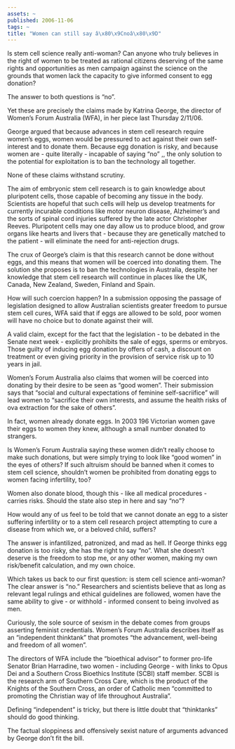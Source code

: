 ```yaml
---
assets: ~
published: 2006-11-06
tags: ~
title: "Women can still say â\x80\x9Cnoâ\x80\x9D"
---
```

Is stem cell science really anti-woman? Can anyone who truly believes in
the right of women to be treated as rational citizens deserving of the
same rights and opportunities as men campaign against the science on the
grounds that women lack the capacity to give informed consent to egg
donation?

The answer to both questions is “no”.

Yet these are precisely the claims made by Katrina George, the director
of Women’s Forum Australia (WFA), in her piece last Thursday 2/11/06.

George argued that because advances in stem cell research require
women’s eggs, women would be pressured to act against their own
self-interest and to donate them. Because egg donation is risky, and
because women are - quite literally - incapable of saying “no” ,, the
only solution to the potential for exploitation is to ban the technology
all together.

None of these claims withstand scrutiny.

The aim of embryonic stem cell research is to gain knowledge about
pluripotent cells, those capable of becoming any tissue in the body.
Scientists are hopeful that such cells will help us develop treatments
for currently incurable conditions like motor neuron disease,
Alzheimer’s and the sorts of spinal cord injuries suffered by the late
actor Christopher Reeves. Pluripotent cells may one day allow us to
produce blood, and grow organs like hearts and livers that - because
they are genetically matched to the patient - will eliminate the need
for anti-rejection drugs.

The crux of George’s claim is that this research cannot be done without
eggs, and this means that women will be coerced into donating them. The
solution she proposes is to ban the technologies in Australia, despite
her knowledge that stem cell research will continue in places like the
UK, Canada, New Zealand, Sweden, Finland and Spain.

How will such coercion happen? In a submission opposing the passage of
legislation designed to allow Australian scientists greater freedom to
pursue stem cell cures, WFA said that if eggs are allowed to be sold,
poor women will have no choice but to donate against their will.

A valid claim, except for the fact that the legislation - to be debated
in the Senate next week - explicitly prohibits the sale of eggs, sperms
or embryos. Those guilty of inducing egg donation by offers of cash, a
discount on treatment or even giving priority in the provision of
service risk up to 10 years in jail.

Women’s Forum Australia also claims that women will be coerced into
donating by their desire to be seen as “good women”. Their submission
says that “social and cultural expectations of feminine self-sacriifice”
will lead women to “sacrifice their own interests, and assume the health
risks of ova extraction for the sake of others”.

In fact, women already donate eggs. In 2003 196 Victorian women gave
their eggs to women they knew, although a small number donated to
strangers.

Is Women’s Forum Australia saying these women didn’t really choose to
make such donations, but were simply trying to look like “good women” in
the eyes of others? If such altruism should be banned when it comes to
stem cell science, shouldn’t women be prohibited from donating eggs to
women facing infertility, too?

Women also donate blood, though this - like all medical procedures -
carries risks. Should the state also step in here and say “no”?

How would any of us feel to be told that we cannot donate an egg to a
sister suffering infertility or to a stem cell research project
attempting to cure a disease from which we, or a beloved child, suffers?

The answer is infantilized, patronized, and mad as hell. If George
thinks egg donation is too risky, she has the right to say “no”. What
she doesn’t deserve is the freedom to stop me, or any other women,
making my own risk/benefit calculation, and my own choice.

Which takes us back to our first question: is stem cell science
anti-woman? The clear answer is “no.” Researchers and scientists believe
that as long as relevant legal rulings and ethical guidelines are
followed, women have the same ability to give - or withhold - informed
consent to being involved as men.

Curiously, the sole source of sexism in the debate comes from groups
asserting feminist credentials. Women’s Forum Australia describes itself
as an “independent thinktank” that promotes “the advancement, well-being
and freedom of all women”.

The directors of WFA include the “bioethical advisor” to former pro-life
Senator Brian Harradine, two women - including George - with links to
Opus Dei and a Southern Cross Bioethics Institute (SCBI) staff member.
SCBI is the research arm of Southern Cross Care, which is the product of
the Knights of the Southern Cross, an order of Catholic men “committed
to promoting the Christian way of life throughout Australia”.

Defining “independent” is tricky, but there is little doubt that
“thinktanks” should do good thinking.

The factual sloppiness and offensively sexist nature of arguments
advanced by George don’t fit the bill.